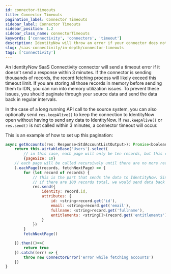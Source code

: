 ```yaml
---
id: connector-timeouts
title: Connector Timeouts
pagination_label: Connector Timeouts
sidebar_label: Connector Timeouts
sidebar_position: 1.2
sidebar_class_name: connectorTimeouts
keywords: ['connectivity', 'connectors', 'timeout']
description: IdentityNow will throw an error if your connector does not send a response in 3 minutes. For connector commands that might take longer than 3 minutes, make sure to send data at regular intervals to prevent a timeout.
slug: /saas-connectivity/in-depth/connector-timeouts
tags: ['Connectivity']
---
```


An IdentityNow SaaS Connectivity connector will send a timeout error if it doesn't send a response within 3 minutes. If the connector is sending thousands of records, the record fetching process will likely exceed this timeout limit. If you are storing all those records in memory before sending them to IDN, you can run into memory utilization issues. To prevent these issues, you should paginate through your source data and send the data back in regular intervals.

In the case of a long running API call to the source system, you can also optionally send `res.keepAlive()` to keep the connection to IdentityNow open without having to send any data to IdentityNow. If `res.keepAlive()` or `res.send()` is not called within 3 minutes, a connector timeout will occur.

This is an example of how to set up this pagination: 

```javascript
async getAccounts(res: Response<StdAccountListOutput>): Promise<boolean> {
    return this.airtableBase('Users').select(
        // in this case, each page will only be ten records, but this could be increased depending on your needs and the limits of the source connector
        {pageSize: 10}
    // each page will be called recursively until there are no more records to fetch, at which case the promise is fulfilled
    ).eachPage((records, fetchNextPage) => {
        for (let record of records) {
            // this is the part that sends the data to IdentityNow. Since eachPage is called with just 10 records, 
            // if there are 100 records total, we would send data back to IDN in 10 sets of 10 records.
            res.send({
                identity: record.id,
                attributes: {
                    id: <string>record.get('id'),
                    email: <string>record.get('email'),
                    fullname: <string>record.get('fullname'),
                    entitlements: <string[]>(record.get('entitlements') ? record.get('entitlements') : [])
                }
            })
        }
        fetchNextPage()

    }).then(()=>{
        return true
    }).catch((err) => {
        throw new ConnectorError('error while fetching accounts')
    })
}

```
